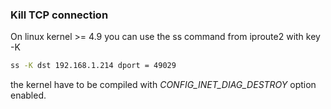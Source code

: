 ### Kill TCP connection

On linux kernel >= 4.9 you can use the ss command from iproute2 with key -K
```bash
ss -K dst 192.168.1.214 dport = 49029
```
the kernel have to be compiled with *CONFIG_INET_DIAG_DESTROY* option enabled.


